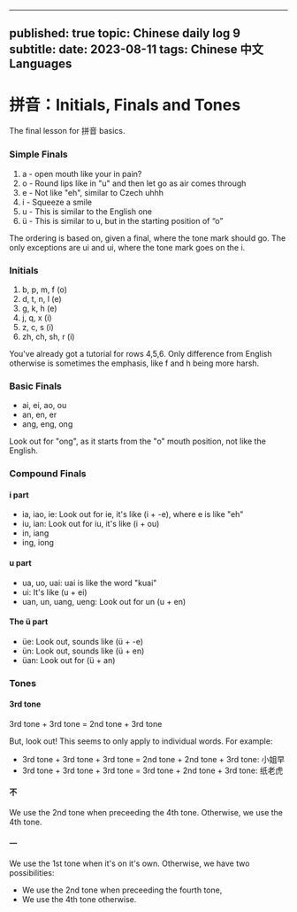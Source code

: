 ---
published: true
topic: Chinese daily log 9
subtitle: 
date: 2023-08-11
tags: Chinese 中文 Languages
--

# 拼音：Initials, Finals and Tones

The final lesson for 拼音 basics.

### Simple Finals
1. a - open mouth like your in pain?
2. o - Round lips like in "u" and then let go as air comes through
3. e - Not like "eh", similar to Czech uhhh
4. i - Squeeze a smile
5. u - This is similar to the English one
6. ü - This is similar to u, but in the starting position of “o”

The ordering is based on, given a final, where the tone mark should go. The only exceptions are
ui and ui, where the tone mark goes on the i.

### Initials

1. b,  p,  m,  f (o)
2. d,  t,  n,  l (e)
3. g,  k,  h     (e)
4. j,  q,  x     (i)
5. z,  c,  s     (i)
6. zh, ch, sh, r (i)

You've already got a tutorial for rows 4,5,6. Only difference from English otherwise is sometimes the
emphasis, like f and h being more harsh.

### Basic Finals
- ai, ei, ao, ou
- an, en, er
- ang, eng, ong

Look out for "ong", as it starts from the "o" mouth position, not like the English.

### Compound Finals
#### i part

- ia, iao, ie: Look out for ie, it's like (i + -e), where e is like "eh"
- iu, ian: Look out for iu, it's like (i + ou)
- in, iang
- ing, iong

#### u part

- ua, uo, uai: uai is like the word "kuai"
- ui: It's like (u + ei)
- uan, un, uang, ueng: Look out for un (u + en)

#### The ü part

- üe: Look out, sounds like (ü + -e)
- ün: Look out, sounds like (ü + en)
- üan: Look out for (ü + an)

### Tones
#### 3rd tone
3rd tone + 3rd tone = 2nd tone + 3rd tone

But, look out! This seems to only apply to individual words. For example:
- 3rd tone + 3rd tone + 3rd tone = 2nd tone + 2nd tone + 3rd tone: 小姐早
- 3rd tone + 3rd tone + 3rd tone = 3rd tone + 2nd tone + 3rd tone: 纸老虎

#### 不
We use the 2nd tone when preceeding the 4th tone. Otherwise, we use the 4th tone.

#### 一
We use the 1st tone when it's on it's own. Otherwise, we have two possibilities:
- We use the 2nd tone when preceeding the fourth tone,
- We use the 4th tone otherwise.
